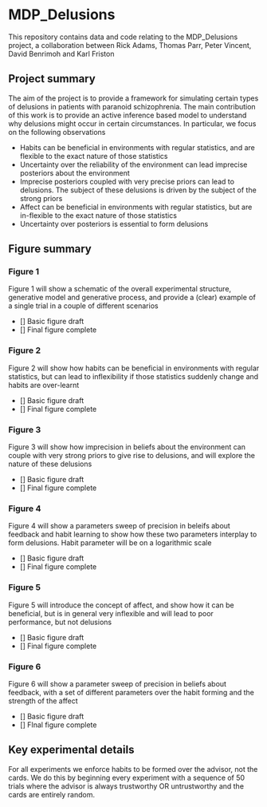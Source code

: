 # MDP_Delusions

This repository contains data and code relating to the MDP_Delusions project, a collaboration between Rick Adams, Thomas Parr, Peter Vincent, David Benrimoh and Karl Friston

## Project summary

The aim of the project is to provide a framework for simulating certain types of delusions in patients with paranoid schizophrenia.  The main contribution of this work is to provide an active inference based model to understand why delusions might occur in certain circumstances.  In particular, we focus on the following observations
- Habits can be beneficial in environments with regular statistics, and are flexible to the exact nature of those statistics
- Uncertainty over the reliability of the environment can lead imprecise posteriors about the environment
- Imprecise posteriors coupled with very precise priors can lead to delusions.  The subject of these delusions is driven by the subject of the strong priors
- Affect can be beneficial in environments with regular statistics, but are in-flexible to the exact nature of those statistics
- Uncertainty over posteriors is essential to form delusions

## Figure summary
### Figure 1
Figure 1 will show a schematic of the overall experimental structure, generative model and generative process, and provide a (clear) example of a single trial in a couple of different scenarios
- [] Basic figure draft
- [] Final figure complete

### Figure 2
Figure 2 will show how habits can be beneficial in environments with regular statistics, but can lead to inflexibility if those statistics suddenly change and habits are over-learnt
- [] Basic figure draft
- [] Final figure complete

### Figure 3
Figure 3 will show how imprecision in beliefs about the environment can couple with very strong priors to give rise to delusions, and will explore the nature of these delusions
- [] Basic figure draft
- [] Final figure complete

### Figure 4
Figure 4 will show a parameters sweep of precision in beleifs about feedback and habit learning to show how these two parameters interplay to form delusions.  Habit parameter will be on a logarithmic scale
- [] Basic figure draft
- [] Final figure complete

### Figure 5
Figure 5 will introduce the concept of affect, and show how it can be beneficial, but is in general very inflexible and will lead to poor performance, but not delusions
- [] Basic figure draft
- [] Final figure complete

### Figure 6
Figure 6 will show a parameter sweep of precision in beliefs about feedback, with a set of different parameters over the habit forming and the strength of the affect
- [] Basic figure draft
- [] FInal figure complete

## Key experimental details
For all experiments we enforce habits to be formed over the advisor, not the cards.  We do this by beginning every experiment with a sequence of 50 trials where the advisor is always trustworthy OR untrustworthy and the cards are entirely random.
